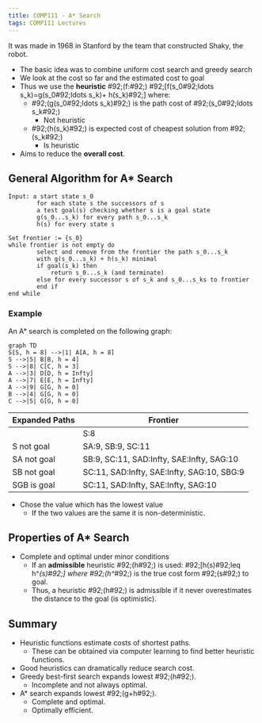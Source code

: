 ```yaml
---
title: COMP111 - A* Search
tags: COMP111 Lectures
---
```

It was made in 1968 in Stanford by the team that constructed Shaky, the robot.

* The basic idea was to combine uniform cost search and greedy search
* We look at the cost so far and the estimated cost to goal
* Thus  we use the **heuristic** \#92;(f:\#92;) \#92;[f(s_0\#92;ldots s_k)=g(s_0\#92;ldots s_k)+ h(s_k)\#92;] where:
	* \#92;(g(s_0\#92;ldots s_k)\#92;) is the path cost of \#92;(s_0\#92;ldots s_k\#92;)
		* Not heuristic
	* \#92;(h(s_k)\#92;) is expected cost of cheapest solution from \#92;(s_k\#92;)
		* Is heuristic
* Aims to reduce the **overall cost**.

## General Algorithm for A* Search
```
Input: a start state s_0
		for each state s the successors of s
		a test goal(s) checking whether s is a goal state
		g(s_0...s_k) for every path s_0...s_k
		h(s) for every state s
		
Set frontier := {s_0}
while frontier is not empty do
		select and remove from the frontier the path s_0...s_k
		with g(s_0...s_k) + h(s_k) minimal
		if goal(s_k) then
			return s_0...s_k (and terminate)
		else for every successor s of s_k and s_0...s_ks to frontier
		end if
end while
```

### Example
An A* search is completed on the following graph:

```mermaid
graph TD
S[S, h = 8] -->|1| A[A, h = 8]
S -->|5| B[B, h = 4]
S -->|8| C[C, h = 3]
A -->|3| D[D, h = Infty]
A -->|7| E[E, h = Infty]
A -->|9| G[G, h = 0]
B -->|4| G[G, h = 0]
C -->|5| G[G, h = 0]
```

| Expanded Paths | Frontier |
| --- | --- |
| | S:8 |
| S not goal | SA:9, SB:9, SC:11 |
| SA not goal | SB:9, SC:11, SAD:Infty, SAE:Infty, SAG:10 |
| SB not goal | SC:11, SAD:Infty, SAE:Infty, SAG:10, SBG:9 |
| SGB is goal | SC:11, SAD:Infty, SAE:Infty, SAG:10 |

* Chose the value which has the lowest value
	* If the two values are the same it is non-deterministic.
	
## Properties of A* Search

* Complete and optimal under minor conditions
	* If an **admissible** heuristic \#92;(h\#92;) is used: \#92;[h(s)\#92;leq h^*(s)\#92;] where \#92;(h^*\#92;) is the true cost form \#92;(s\#92;) to goal.
	* Thus, a heuristic \#92;(h\#92;) is admissible if it never overestimates the distance to the goal (is optimistic).
	
## Summary
* Heuristic functions estimate costs of shortest paths.
	* These can be obtained via computer learning to find better heuristic functions. 
* Good heuristics can dramatically reduce search cost.
* Greedy best-first search expands lowest \#92;(h\#92;).
	* Incomplete and not always optimal.
* A* search expands lowest \#92;(g+h\#92;).
	* Complete and optimal.
	* Optimally efficient.
